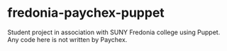 # fredonia-paychex-puppet
Student project in association with SUNY Fredonia college using Puppet. Any code here is not written by Paychex.
